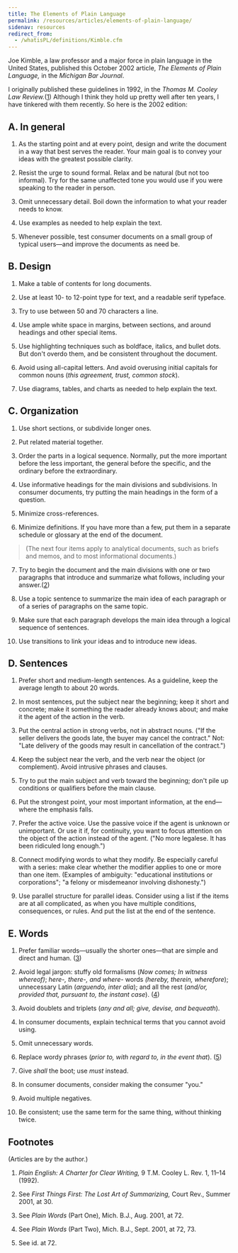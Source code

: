 ```yaml
---
title: The Elements of Plain Language
permalink: /resources/articles/elements-of-plain-language/
sidenav: resources
redirect_from:
  - /whatisPL/definitions/Kimble.cfm
---
```


Joe Kimble, a law professor and a major force in plain language in the United States, published this October 2002 article, _The Elements of Plain Language,_ in the _Michigan Bar Journal_.

I originally published these guidelines in 1992, in the _Thomas M. Cooley Law Review._([1](#Footnotes)) Although I think they hold up pretty well after ten years, I have tinkered with them recently. So here is the 2002 edition:

## A. In general

1. As the starting point and at every point, design and write the document in a way that best serves the reader. Your main goal is to convey your ideas with the greatest possible clarity.

2. Resist the urge to sound formal. Relax and be natural (but not too informal). Try for the same unaffected tone you would use if you were speaking to the reader in person.

3. Omit unnecessary detail. Boil down the information to what your reader needs to know.

4. Use examples as needed to help explain the text.

5. Whenever possible, test consumer documents on a small group of typical users—and improve the documents as need be.

## B. Design

1. Make a table of contents for long documents.

2. Use at least 10- to 12-point type for text, and a readable serif typeface.

3. Try to use between 50 and 70 characters a line.

4. Use ample white space in margins, between sections, and around headings and other special items.

5. Use highlighting techniques such as boldface, italics, and bullet dots. But don't overdo them, and be consistent throughout the document.

6. Avoid using all-capital letters. And avoid overusing initial capitals for common nouns (_this agreement, trust, common stock_).

7. Use diagrams, tables, and charts as needed to help explain the text.

## C. Organization

1. Use short sections, or subdivide longer ones.

2. Put related material together.

3. Order the parts in a logical sequence. Normally, put the more important before the less important, the general before the specific, and the ordinary before the extraordinary.

4. Use informative headings for the main divisions and subdivisions. In consumer documents, try putting the main headings in the form of a question.

5. Minimize cross-references.

6. Minimize definitions. If you have more than a few, put them in a separate schedule or glossary at the end of the document.

> (The next four items apply to analytical documents, such as briefs and memos, and to most informational documents.)

7. Try to begin the document and the main divisions with one or two paragraphs that introduce and summarize what follows, including your answer.([2](#Footnotes))

8. Use a topic sentence to summarize the main idea of each paragraph or of a series of paragraphs on the same topic.

9. Make sure that each paragraph develops the main idea through a logical sequence of sentences.

10. Use transitions to link your ideas and to introduce new ideas.

## D. Sentences

1. Prefer short and medium-length sentences. As a guideline, keep the average length to about 20 words.

2. In most sentences, put the subject near the beginning; keep it short and concrete; make it something the reader already knows about; and make it the agent of the action in the verb.

3. Put the central action in strong verbs, not in abstract nouns. ("If the seller delivers the goods late, the buyer may cancel the contract." Not: "Late delivery of the goods may result in cancellation of the contract.")

4. Keep the subject near the verb, and the verb near the object (or complement). Avoid intrusive phrases and clauses.

5. Try to put the main subject and verb toward the beginning; don't pile up conditions or qualifiers before the main clause.

6. Put the strongest point, your most important information, at the end—where the emphasis falls.

7. Prefer the active voice. Use the passive voice if the agent is unknown or unimportant. Or use it if, for continuity, you want to focus attention on the object of the action instead of the agent. ("No more legalese. It has been ridiculed long enough.")

8. Connect modifying words to what they modify. Be especially careful with a series: make clear whether the modifier applies to one or more than one item. (Examples of ambiguity: "educational institutions or corporations"; "a felony or misdemeanor involving dishonesty.")

9. Use parallel structure for parallel ideas. Consider using a list if the items are at all complicated, as when you have multiple conditions, consequences, or rules. And put the list at the end of the sentence.

## E. Words

1. Prefer familiar words—usually the shorter ones—that are simple and direct and human. ([3](#Footnotes))

2. Avoid legal jargon: stuffy old formalisms (_Now comes; In witness whereof)_; _here-, there-, and where-_ words _(hereby, therein, wherefore_); unnecessary Latin (_arguendo, inter alia_); and all the rest (_and/or, provided that, pursuant to, the instant case_). ([4](#Footnotes))

3. Avoid doublets and triplets (_any and all; give, devise, and bequeath_).

4. In consumer documents, explain technical terms that you cannot avoid using.

5. Omit unnecessary words.

6. Replace wordy phrases (_prior to, with regard to, in the event that_). ([5](#Footnotes))

7. Give _shall_ the boot; use _must_ instead.

8. In consumer documents, consider making the consumer "you."

9. Avoid multiple negatives.

10. Be consistent; use the same term for the same thing, without thinking twice.

## Footnotes

(Articles are by the author.)

1. _Plain English: A Charter for Clear Writing,_ 9 T.M. Cooley L. Rev. 1, 11–14 (1992).

2. See _First Things First: The Lost Art of Summarizing,_ Court Rev., Summer 2001, at 30.

3. See _Plain Words_ (Part One), Mich. B.J., Aug. 2001, at 72.

4. See _Plain Words_ (Part Two), Mich. B.J., Sept. 2001, at 72, 73.

5. See id. at 72.
